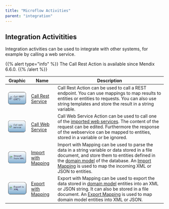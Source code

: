 ```yaml
---
title: "Microflow Activities"
parent: "integration"
---
```

## Integration Activitities

Integration activities can be used to integrate with other systems, for example by calling a web service.

{{% alert type="info" %}}
The Call Rest Action is available since Mendix 6.6.0.
{{% /alert %}}

| Graphic | Name | Description |
| --- | --- | --- |
| ![](attachments/16713769/19399144.png) | [Call Rest Service](call-rest-action) | Call Rest Action can be used to call a REST endpoint. You can use mappings to map results to entities or entities to requests. You can also use string templates and store the result in a string variable. |
| ![](attachments/16713769/19398967.png) | [Call Web Service](call-web-service-action) | Call Web Service Action can be used to call one of the [imported web services](consumed-web-services). The content of the request can be edited. Furthermore the response of the webservice can be mapped to entities, stored in a variable or be ignored. |
| ![](attachments/16713769/19398968.png) | [Import with Mapping](import-mapping-action) | Import with Mapping can be used to parse the data in a string variable or data stored in a file document, and store them to entities defined in the [domain model](domain-model) of the database. An [Import Mapping](import-mappings) is used to map the incoming XML or JSON to entities. |
| ![](attachments/16713769/19398969.png) | [Export with Mapping](export-mapping-action) | Export with Mapping can be used to export the data stored in [domain model](domain-model) entities into an XML or JSON string. It can also be stored in a file document. An [Export Mapping](export-mappings) is used to map domain model entities into XML or JSON. |
